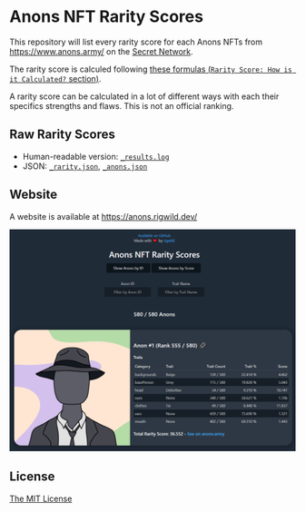 # Anons NFT Rarity Scores

This repository will list every rarity score for each Anons NFTs from https://www.anons.army/ on the [Secret Network](https://scrt.network/).

The rarity score is calculed following [these formulas (`Rarity Score: How is it Calculated?` section)](https://raritytools.medium.com/ranking-rarity-understanding-rarity-calculation-methods-86ceaeb9b98c#2942).

A rarity score can be calculated in a lot of different ways with each their specifics strengths and flaws. This is not an official ranking.

## Raw Rarity Scores

- Human-readable version: [`_results.log`](./_results.log)
- JSON: [`_rarity.json`](./_rarity.json), [`_anons.json`](./_anons.json)

## Website

A website is available at https://anons.rigwild.dev/

![website screenshot](./screenshot.png)

## License

[The MIT License](./LICENSE)
